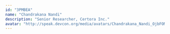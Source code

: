 ```yaml
---
id: "3PMBEA"
name: "Chandrakana Nandi"
description: "Senior Researcher, Certora Inc."
avatar: "http://speak.devcon.org/media/avatars/Chandrakana_Nandi_OjbFOMN.jpeg"
---
```

